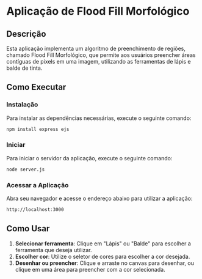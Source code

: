# Aplicação de Flood Fill Morfológico

## Descrição

Esta aplicação implementa um algoritmo de preenchimento de regiões, chamado Flood Fill Morfológico, que permite aos usuários preencher áreas contíguas de pixels em uma imagem, utilizando as ferramentas de lápis e balde de tinta.

## Como Executar

### Instalação

Para instalar as dependências necessárias, execute o seguinte comando:

```bash
npm install express ejs
```

### Iniciar

Para iniciar o servidor da aplicação, execute o seguinte comando:

```bash
node server.js
```

### Acessar a Aplicação

Abra seu navegador e acesse o endereço abaixo para utilizar a aplicação:

```bash
http://localhost:3000
```

## Como Usar

1. **Selecionar ferramenta**: Clique em "Lápis" ou "Balde" para escolher a ferramenta que deseja utilizar.
2. **Escolher cor**: Utilize o seletor de cores para escolher a cor desejada.
3. **Desenhar ou preencher**: Clique e arraste no canvas para desenhar, ou clique em uma área para preencher com a cor selecionada.